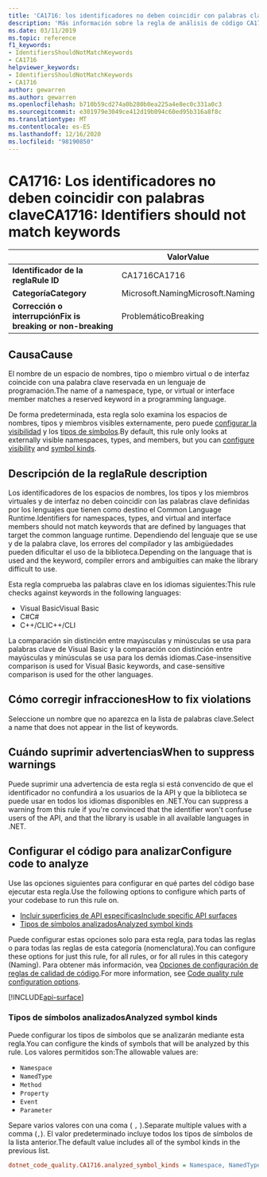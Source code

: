 ```yaml
---
title: 'CA1716: los identificadores no deben coincidir con palabras clave (análisis de código)'
description: 'Más información sobre la regla de análisis de código CA1716: los identificadores no deberían coincidir con palabras clave'
ms.date: 03/11/2019
ms.topic: reference
f1_keywords:
- IdentifiersShouldNotMatchKeywords
- CA1716
helpviewer_keywords:
- IdentifiersShouldNotMatchKeywords
- CA1716
author: gewarren
ms.author: gewarren
ms.openlocfilehash: b710b59cd274a0b280b0ea225a4e8ec0c331a0c3
ms.sourcegitcommit: e301979e3049ce412d19b094c60ed95b316a8f8c
ms.translationtype: MT
ms.contentlocale: es-ES
ms.lasthandoff: 12/16/2020
ms.locfileid: "98190850"
---
```

# <a name="ca1716-identifiers-should-not-match-keywords"></a><span data-ttu-id="e8c47-103">CA1716: Los identificadores no deben coincidir con palabras clave</span><span class="sxs-lookup"><span data-stu-id="e8c47-103">CA1716: Identifiers should not match keywords</span></span>

| | <span data-ttu-id="e8c47-104">Valor</span><span class="sxs-lookup"><span data-stu-id="e8c47-104">Value</span></span> |
|-|-|
| <span data-ttu-id="e8c47-105">**Identificador de la regla**</span><span class="sxs-lookup"><span data-stu-id="e8c47-105">**Rule ID**</span></span> |<span data-ttu-id="e8c47-106">CA1716</span><span class="sxs-lookup"><span data-stu-id="e8c47-106">CA1716</span></span>|
| <span data-ttu-id="e8c47-107">**Categoría**</span><span class="sxs-lookup"><span data-stu-id="e8c47-107">**Category**</span></span> |<span data-ttu-id="e8c47-108">Microsoft.Naming</span><span class="sxs-lookup"><span data-stu-id="e8c47-108">Microsoft.Naming</span></span>|
| <span data-ttu-id="e8c47-109">**Corrección o interrupción**</span><span class="sxs-lookup"><span data-stu-id="e8c47-109">**Fix is breaking or non-breaking**</span></span> |<span data-ttu-id="e8c47-110">Problemático</span><span class="sxs-lookup"><span data-stu-id="e8c47-110">Breaking</span></span>|

## <a name="cause"></a><span data-ttu-id="e8c47-111">Causa</span><span class="sxs-lookup"><span data-stu-id="e8c47-111">Cause</span></span>

<span data-ttu-id="e8c47-112">El nombre de un espacio de nombres, tipo o miembro virtual o de interfaz coincide con una palabra clave reservada en un lenguaje de programación.</span><span class="sxs-lookup"><span data-stu-id="e8c47-112">The name of a namespace, type, or virtual or interface member matches a reserved keyword in a programming language.</span></span>

<span data-ttu-id="e8c47-113">De forma predeterminada, esta regla solo examina los espacios de nombres, tipos y miembros visibles externamente, pero puede [configurar la visibilidad](#include-specific-api-surfaces) y los [tipos de símbolos](#analyzed-symbol-kinds).</span><span class="sxs-lookup"><span data-stu-id="e8c47-113">By default, this rule only looks at externally visible namespaces, types, and members, but you can [configure visibility](#include-specific-api-surfaces) and [symbol kinds](#analyzed-symbol-kinds).</span></span>

## <a name="rule-description"></a><span data-ttu-id="e8c47-114">Descripción de la regla</span><span class="sxs-lookup"><span data-stu-id="e8c47-114">Rule description</span></span>

<span data-ttu-id="e8c47-115">Los identificadores de los espacios de nombres, los tipos y los miembros virtuales y de interfaz no deben coincidir con las palabras clave definidas por los lenguajes que tienen como destino el Common Language Runtime.</span><span class="sxs-lookup"><span data-stu-id="e8c47-115">Identifiers for namespaces, types, and virtual and interface members should not match keywords that are defined by languages that target the common language runtime.</span></span> <span data-ttu-id="e8c47-116">Dependiendo del lenguaje que se use y de la palabra clave, los errores del compilador y las ambigüedades pueden dificultar el uso de la biblioteca.</span><span class="sxs-lookup"><span data-stu-id="e8c47-116">Depending on the language that is used and the keyword, compiler errors and ambiguities can make the library difficult to use.</span></span>

<span data-ttu-id="e8c47-117">Esta regla comprueba las palabras clave en los idiomas siguientes:</span><span class="sxs-lookup"><span data-stu-id="e8c47-117">This rule checks against keywords in the following languages:</span></span>

- <span data-ttu-id="e8c47-118">Visual Basic</span><span class="sxs-lookup"><span data-stu-id="e8c47-118">Visual Basic</span></span>
- <span data-ttu-id="e8c47-119">C#</span><span class="sxs-lookup"><span data-stu-id="e8c47-119">C#</span></span>
- <span data-ttu-id="e8c47-120">C++/CLI</span><span class="sxs-lookup"><span data-stu-id="e8c47-120">C++/CLI</span></span>

<span data-ttu-id="e8c47-121">La comparación sin distinción entre mayúsculas y minúsculas se usa para palabras clave de Visual Basic y la comparación con distinción entre mayúsculas y minúsculas se usa para los demás idiomas.</span><span class="sxs-lookup"><span data-stu-id="e8c47-121">Case-insensitive comparison is used for Visual Basic keywords, and case-sensitive comparison is used for the other languages.</span></span>

## <a name="how-to-fix-violations"></a><span data-ttu-id="e8c47-122">Cómo corregir infracciones</span><span class="sxs-lookup"><span data-stu-id="e8c47-122">How to fix violations</span></span>

<span data-ttu-id="e8c47-123">Seleccione un nombre que no aparezca en la lista de palabras clave.</span><span class="sxs-lookup"><span data-stu-id="e8c47-123">Select a name that does not appear in the list of keywords.</span></span>

## <a name="when-to-suppress-warnings"></a><span data-ttu-id="e8c47-124">Cuándo suprimir advertencias</span><span class="sxs-lookup"><span data-stu-id="e8c47-124">When to suppress warnings</span></span>

<span data-ttu-id="e8c47-125">Puede suprimir una advertencia de esta regla si está convencido de que el identificador no confundirá a los usuarios de la API y que la biblioteca se puede usar en todos los idiomas disponibles en .NET.</span><span class="sxs-lookup"><span data-stu-id="e8c47-125">You can suppress a warning from this rule if you're convinced that the identifier won't confuse users of the API, and that the library is usable in all available languages in .NET.</span></span>

## <a name="configure-code-to-analyze"></a><span data-ttu-id="e8c47-126">Configurar el código para analizar</span><span class="sxs-lookup"><span data-stu-id="e8c47-126">Configure code to analyze</span></span>

<span data-ttu-id="e8c47-127">Use las opciones siguientes para configurar en qué partes del código base ejecutar esta regla.</span><span class="sxs-lookup"><span data-stu-id="e8c47-127">Use the following options to configure which parts of your codebase to run this rule on.</span></span>

- [<span data-ttu-id="e8c47-128">Incluir superficies de API específicas</span><span class="sxs-lookup"><span data-stu-id="e8c47-128">Include specific API surfaces</span></span>](#include-specific-api-surfaces)
- [<span data-ttu-id="e8c47-129">Tipos de símbolos analizados</span><span class="sxs-lookup"><span data-stu-id="e8c47-129">Analyzed symbol kinds</span></span>](#analyzed-symbol-kinds)

<span data-ttu-id="e8c47-130">Puede configurar estas opciones solo para esta regla, para todas las reglas o para todas las reglas de esta categoría (nomenclatura).</span><span class="sxs-lookup"><span data-stu-id="e8c47-130">You can configure these options for just this rule, for all rules, or for all rules in this category (Naming).</span></span> <span data-ttu-id="e8c47-131">Para obtener más información, vea [Opciones de configuración de reglas de calidad de código](../code-quality-rule-options.md).</span><span class="sxs-lookup"><span data-stu-id="e8c47-131">For more information, see [Code quality rule configuration options](../code-quality-rule-options.md).</span></span>

[!INCLUDE[api-surface](~/includes/code-analysis/api-surface.md)]

### <a name="analyzed-symbol-kinds"></a><span data-ttu-id="e8c47-132">Tipos de símbolos analizados</span><span class="sxs-lookup"><span data-stu-id="e8c47-132">Analyzed symbol kinds</span></span>

<span data-ttu-id="e8c47-133">Puede configurar los tipos de símbolos que se analizarán mediante esta regla.</span><span class="sxs-lookup"><span data-stu-id="e8c47-133">You can configure the kinds of symbols that will be analyzed by this rule.</span></span> <span data-ttu-id="e8c47-134">Los valores permitidos son:</span><span class="sxs-lookup"><span data-stu-id="e8c47-134">The allowable values are:</span></span>

- `Namespace`
- `NamedType`
- `Method`
- `Property`
- `Event`
- `Parameter`

<span data-ttu-id="e8c47-135">Separe varios valores con una coma ( `,` ).</span><span class="sxs-lookup"><span data-stu-id="e8c47-135">Separate multiple values with a comma (`,`).</span></span> <span data-ttu-id="e8c47-136">El valor predeterminado incluye todos los tipos de símbolos de la lista anterior.</span><span class="sxs-lookup"><span data-stu-id="e8c47-136">The default value includes all of the symbol kinds in the previous list.</span></span>

```ini
dotnet_code_quality.CA1716.analyzed_symbol_kinds = Namespace, NamedType, Method, Property, Event
```
